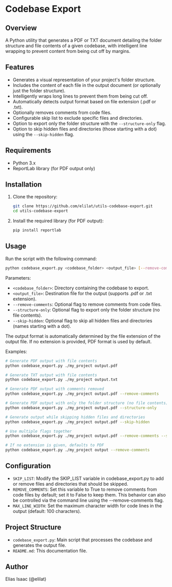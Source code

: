 # Codebase Export

## Overview
A Python utility that generates a PDF or TXT document detailing the folder structure and file contents of a given codebase, with intelligent line wrapping to prevent content from being cut off by margins.

## Features
- Generates a visual representation of your project's folder structure.
- Includes the content of each file in the output document (or optionally just the folder structure).
- Intelligently wraps long lines to prevent them from being cut off.
- Automatically detects output format based on file extension (.pdf or .txt).
- Optionally removes comments from code files.
- Configurable skip list to exclude specific files and directories.
- Option to export only the folder structure with the `--structure-only` flag.
- Option to skip hidden files and directories (those starting with a dot) using the `--skip-hidden` flag.

## Requirements
- Python 3.x
- ReportLab library (for PDF output only)

## Installation
1. Clone the repository:
   ```bash
   git clone https://github.com/elilat/utils-codebase-export.git
   cd utils-codebase-export
   ```
2. Install the required library (for PDF output):
   ```bash
   pip install reportlab
   ```

## Usage
Run the script with the following command:
```bash
python codebase_export.py <codebase_folder> <output_file> [--remove-comments] [--structure-only] [--skip-hidden]
```

Parameters:
- `<codebase_folder>`: Directory containing the codebase to export.
- `<output_file>`: Destination file for the output (supports .pdf or .txt extension).
- `--remove-comments`: Optional flag to remove comments from code files.
- `--structure-only`: Optional flag to export only the folder structure (no file contents).
- `--skip-hidden`: Optional flag to skip all hidden files and directories (names starting with a dot).

The output format is automatically determined by the file extension of the output file. If no extension is provided, PDF format is used by default.

Examples:
```bash
# Generate PDF output with file contents
python codebase_export.py ./my_project output.pdf

# Generate TXT output with file contents
python codebase_export.py ./my_project output.txt

# Generate PDF output with comments removed
python codebase_export.py ./my_project output.pdf --remove-comments

# Generate PDF output with only the folder structure (no file contents)
python codebase_export.py ./my_project output.pdf --structure-only

# Generate output while skipping hidden files and directories
python codebase_export.py ./my_project output.pdf --skip-hidden

# Use multiple flags together
python codebase_export.py ./my_project output.pdf --remove-comments --structure-only --skip-hidden

# If no extension is given, defaults to PDF
python codebase_export.py ./my_project output --remove-comments
```

## Configuration
- `SKIP_LIST`: Modify the SKIP_LIST variable in codebase_export.py to add or remove files and directories that should be skipped.
- `REMOVE_COMMENTS`: Set this variable to True to remove comments from code files by default; set it to False to keep them. This behavior can also be controlled via the command line using the --remove-comments flag.
- `MAX_LINE_WIDTH`: Set the maximum character width for code lines in the output (default: 100 characters).

## Project Structure
- `codebase_export.py`: Main script that processes the codebase and generates the output file.
- `README.md`: This documentation file.

## Author
Elias Isaac (@elilat)
